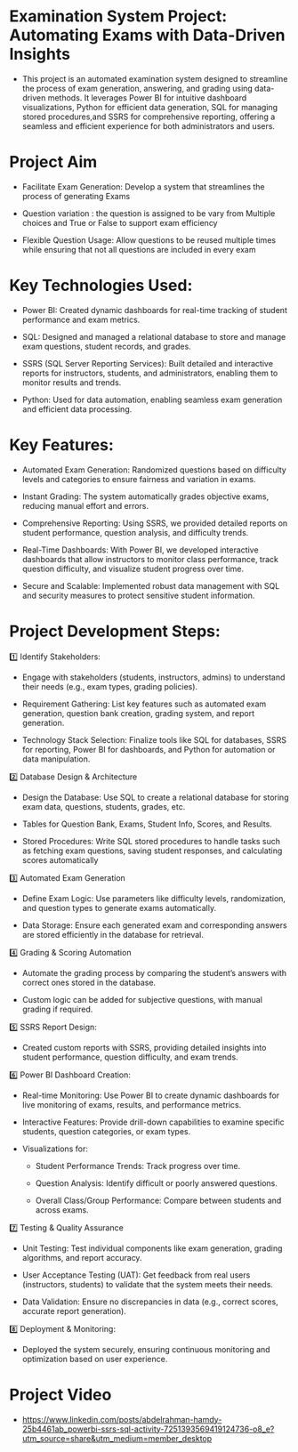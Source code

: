 # Examination System Project: Automating Exams with Data-Driven Insights
     
 - This project is an automated examination system designed to streamline the process of exam generation,
  answering, and grading using data-driven methods. 
  It leverages Power BI for intuitive dashboard visualizations, 
  Python for efficient data generation, 
  SQL for managing stored procedures,and SSRS for comprehensive 
  reporting, offering a seamless and efficient experience for both administrators and users.

      
# Project Aim

- Facilitate Exam Generation:
   Develop a system that streamlines the process of generating Exams

- Question variation :
   the question is assigned to be vary from Multiple choices and True or False to support exam efficiency  

- Flexible Question Usage:
   Allow questions to be reused multiple times while ensuring that not all questions are included in every exam


# Key Technologies Used:

- Power BI: Created dynamic dashboards for real-time tracking of student performance and exam metrics.

- SQL: Designed and managed a relational database to store and manage exam questions, student records, and grades.

- SSRS (SQL Server Reporting Services): Built detailed and interactive reports for
      instructors, students, and administrators, enabling them to monitor results and trends.

- Python: Used for data automation, enabling seamless exam generation and efficient data processing.


# Key Features:

- Automated Exam Generation: Randomized questions based on difficulty levels and categories to ensure fairness and variation in exams.

- Instant Grading: The system automatically grades objective exams, reducing manual effort and errors.

- Comprehensive Reporting: Using SSRS, we provided detailed reports on student performance, question analysis, and difficulty trends.

- Real-Time Dashboards: With Power BI, we developed interactive dashboards that allow instructors to monitor class performance,
                        track question difficulty, and visualize student progress over time.

- Secure and Scalable: Implemented robust data management with SQL and security measures to protect sensitive student information.

# Project Development Steps:

1️⃣ Identify Stakeholders: 
      
- Engage with stakeholders (students, instructors, admins) to understand their needs
   (e.g., exam types, grading policies).

- Requirement Gathering: List key features such as automated exam generation, question bank creation,
   grading system, and report generation.
      
- Technology Stack Selection: Finalize tools like SQL for databases, SSRS for reporting, Power BI for dashboards, 
   and Python for automation or data manipulation.

2️⃣ Database Design & Architecture
     
- Design the Database: Use SQL to create a relational database for storing exam data, 
   questions, students, grades, etc.
     
- Tables for Question Bank, Exams, Student Info, Scores, and Results.
     
- Stored Procedures: Write SQL stored procedures to handle tasks such as fetching exam questions, 
   saving student responses, and calculating scores automatically

3️⃣ Automated Exam Generation

 - Define Exam Logic: Use parameters like difficulty levels, randomization, and question types to generate exams automatically.

 - Data Storage: Ensure each generated exam and corresponding answers are stored efficiently in the database for retrieval.

4️⃣ Grading & Scoring Automation
    
 - Automate the grading process by comparing the student’s answers with correct ones stored in the database.
     
 - Custom logic can be added for subjective questions, with manual grading if required.

5️⃣ SSRS Report Design: 
 
 - Created custom reports with SSRS, providing detailed insights into student performance, 
        question difficulty, and exam trends.

6️⃣ Power BI Dashboard Creation:
  
- Real-time Monitoring: Use Power BI to create dynamic dashboards for live monitoring of exams, results, and performance metrics.
     
- Interactive Features: Provide drill-down capabilities to examine specific students, question categories, or exam types.
     
- Visualizations for:

    - Student Performance Trends: Track progress over time.

    - Question Analysis: Identify difficult or poorly answered questions.

    - Overall Class/Group Performance: Compare between students and across exams.

7️⃣ Testing & Quality Assurance
  
- Unit Testing: Test individual components like exam generation, grading algorithms, and report accuracy.
     
- User Acceptance Testing (UAT): Get feedback from real users (instructors, students) to validate that the system meets their needs.
     
- Data Validation: Ensure no discrepancies in data (e.g., correct scores, accurate report generation).

8️⃣ Deployment & Monitoring: 

- Deployed the system securely, ensuring continuous monitoring and optimization based on user experience.


# Project Video
- https://www.linkedin.com/posts/abdelrahman-hamdy-25b4461ab_powerbi-ssrs-sql-activity-7251393569419124736-o8_e?utm_source=share&utm_medium=member_desktop





